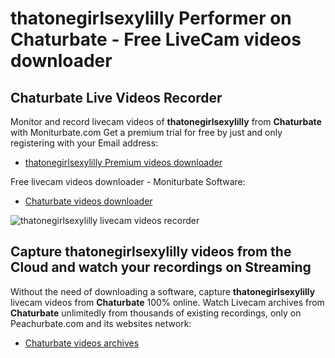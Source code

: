 # thatonegirlsexylilly Performer on Chaturbate - Free LiveCam videos downloader

## Chaturbate Live Videos Recorder

Monitor and record livecam videos of **thatonegirlsexylilly** from **Chaturbate** with Moniturbate.com
Get a premium trial for free by just and only registering with your Email address:
* [thatonegirlsexylilly Premium videos downloader](https://moniturbate.com/request-demo-licence-key.html)

Free livecam videos downloader - Moniturbate Software:
* [Chaturbate videos downloader](https://moniturbate.com/moniturbate-download-software.html)

![thatonegirlsexylilly livecam videos recorder](https://peachurnet.com/templates/moniturbate-software.png)


## Capture thatonegirlsexylilly videos from the Cloud and watch your recordings on Streaming

Without the need of downloading a software, capture **thatonegirlsexylilly** livecam videos from **Chaturbate** 100% online.
Watch Livecam archives from **Chaturbate** unlimitedly from thousands of existing recordings, only on Peachurbate.com and its websites network:
* [Chaturbate videos archives](https://peachurnet.com/)